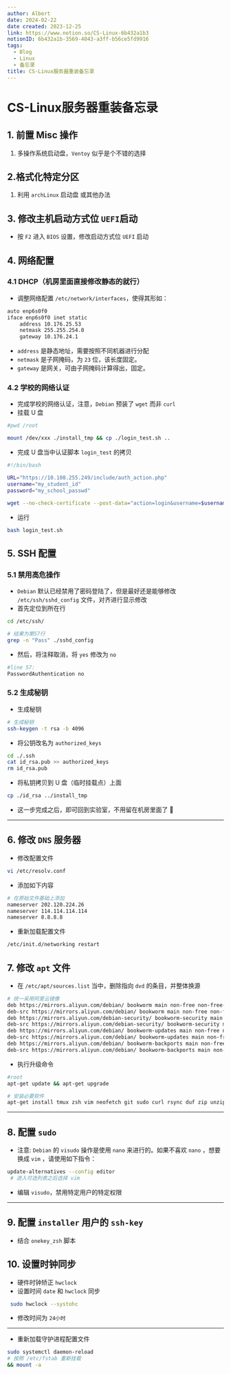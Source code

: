 ```yaml
---
author: Albert
date: 2024-02-22
date created: 2023-12-25
link: https://www.notion.so/CS-Linux-6b432a1b3
notionID: 6b432a1b-3569-4043-a3ff-b56ce5fd9916
tags:
  - Blog
  - Linux
  - 备忘录
title: CS-Linux服务器重装备忘录
---
```


# CS-Linux服务器重装备忘录

## 1. 前置 Misc 操作

1. 多操作系统启动盘，`Ventoy` 似乎是个不错的选择

## 2.格式化特定分区

1. 利用 `archLinux` 启动盘 或其他办法

## 3. 修改主机启动方式位 `UEFI`启动

- 按 `F2` 进入 `BIOS` 设置，修改启动方式位 `UEFI` 启动

## 4. 网络配置

### 4.1 DHCP（机房里面直接修改静态的就行）

- 调整网络配置 `/etc/network/interfaces`，使得其形如：

```sh
auto enp6s0f0
iface enp6s0f0 inet static
    address 10.176.25.53
    netmask 255.255.254.0
    gateway 10.176.24.1
```

- `address` 是静态地址，需要按照不同机器进行分配
- `netmask` 是子网掩码，为 `23` 位，该长度固定。
- `gateway` 是网关，可由子网掩码计算得出，固定。

### 4.2 学校的网络认证

- 完成学校的网络认证，注意，`Debian` 预装了 `wget` 而非 `curl`
- 挂载 U 盘

```sh
#pwd /root

mount /dev/xxx ./install_tmp && cp ./login_test.sh ..
```

- 完成 U 盘当中认证脚本 `login_test` 的拷贝

```sh
#!/bin/bash

URL="https://10.108.255.249/include/auth_action.php"
username="my_student_id"
password="my_school_passwd"

wget --no-check-certificate --post-data="action=login&username=$username&password=$password&ac_id=1&nas_ip=&user_mac=&save_me=1&ajax=1" -qO- $URL

```

- 运行

```sh
bash login_test.sh
```

## 5. SSH 配置

### 5.1 禁用高危操作

- `Debian` 默认已经禁用了密码登陆了，但是最好还是能够修改 `/etc/ssh/sshd_config` 文件，对齐进行显示修改
- 首先定位到所在行

```sh
cd /etc/ssh/

# 结果为第57行
grep -n "Pass" ./sshd_config
```

- 然后，将注释取消，将 `yes` 修改为 `no`

```sh
#line 57:
PasswordAuthentication no
```

### 5.2 生成秘钥

- 生成秘钥

```sh
# 生成秘钥
ssh-keygen -t rsa -b 4096
```

- 将公钥改名为 `authorized_keys`

```sh
cd ./.ssh
cat id_rsa.pub >> authorized_keys
rm id_rsa.pub
```

- 将私钥拷贝到 U 盘（临时挂载点）上面

```sh
cp ./id_rsa ../install_tmp
```

- 这一步完成之后，即可回到实验室，不用留在机房里面了 🍺

---

## 6. 修改 `DNS` 服务器

- 修改配置文件

```bash
vi /etc/resolv.conf
```

- 添加如下内容

```sh
# 在原始文件基础上添加
nameserver 202.120.224.26
nameserver 114.114.114.114
nameserver 8.8.8.8
```

- 重新加载配置文件

```sh
/etc/init.d/networking restart
```

## 7. 修改 `apt` 文件

- 在 `/etc/apt/sources.list` 当中，删除指向 `dvd` 的条目，并整体换源

```sh
# 统一采用阿里云镜像
deb https://mirrors.aliyun.com/debian/ bookworm main non-free non-free-firmware contrib
deb-src https://mirrors.aliyun.com/debian/ bookworm main non-free non-free-firmware contrib
deb https://mirrors.aliyun.com/debian-security/ bookworm-security main
deb-src https://mirrors.aliyun.com/debian-security/ bookworm-security main
deb https://mirrors.aliyun.com/debian/ bookworm-updates main non-free non-free-firmware contrib
deb-src https://mirrors.aliyun.com/debian/ bookworm-updates main non-free non-free-firmware contrib
deb https://mirrors.aliyun.com/debian/ bookworm-backports main non-free non-free-firmware contrib
deb-src https://mirrors.aliyun.com/debian/ bookworm-backports main non-free non-free-firmware contrib
```

- 执行升级命令

```sh
#root
apt-get update && apt-get upgrade

# 安装必要软件
apt-get install tmux zsh vim neofetch git sudo curl rsync duf zip unzip screen fzf fd-find
```

---

## 8. 配置 `sudo`

- 注意: `Debian` 的 `visudo` 操作是使用 `nano` 来进行的。如果不喜欢 `nano` ，想要换成 `vim` ，请使用如下指令：

```sh
update-alternatives --config editor
 # 进入可选列表之后选择 vim
```

- 编辑 `visudo`，禁用特定用户的特定权限

---

## 9. 配置 `installer` 用户的 `ssh-key`

- 结合 `onekey_zsh` 脚本

## 10. 设置时钟同步

- 硬件时钟矫正 `hwclock`
- 设置时间 `date` 和 `hwclock` 同步

```sh
 sudo hwclock --systohc
```

- 修改时间为 `24小时`

---

- 重新加载守护进程配置文件

```sh
sudo systemctl daemon-reload
# 按照 /etc/fstab 重新挂载
&& mount -a
```
